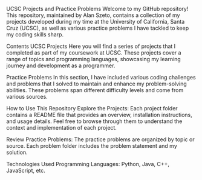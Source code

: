 UCSC Projects and Practice Problems
Welcome to my GitHub repository! This repository, maintained by Alan Szeto, contains a collection of my projects developed during my time at the University of California, Santa Cruz (UCSC), as well as various practice problems I have tackled to keep my coding skills sharp.

Contents
UCSC Projects
Here you will find a series of projects that I completed as part of my coursework at UCSC. These projects cover a range of topics and programming languages, showcasing my learning journey and development as a programmer.

Practice Problems
In this section, I have included various coding challenges and problems that I solved to maintain and enhance my problem-solving abilities. These problems span different difficulty levels and come from various sources.

How to Use This Repository
Explore the Projects: Each project folder contains a README file that provides an overview, installation instructions, and usage details. Feel free to browse through them to understand the context and implementation of each project.

Review Practice Problems: The practice problems are organized by topic or source. Each problem folder includes the problem statement and my solution.

Technologies Used
Programming Languages: Python, Java, C++, JavaScript, etc.
